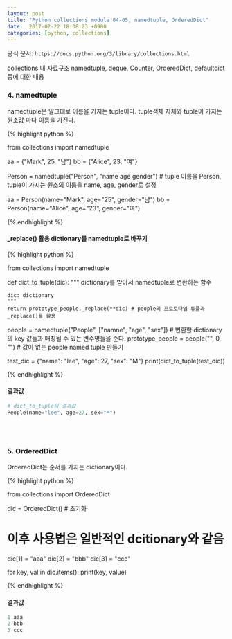 ```yaml
--- 
layout: post
title: "Python collections module 04-05, namedtuple, OrderedDict"
date:  2017-02-22 18:38:23 +0900
categories: [python, collections]
---
```


공식 문서: `https://docs.python.org/3/library/collections.html`

collections 내 자료구조 
namedtuple, deque, Counter, OrderedDict, defaultdict 등에 대한 내용 

### 4. namedtuple
namedtuple은 말그대로 이름을 가지는 tuple이다. tuple객체 자체와 tuple이 가지는 원소값 마다 이름을 가진다. 


{% highlight python %}

from collections import namedtuple

aa = {"Mark", 25, "남"}
bb = {"Alice", 23, "여"}

Person = namedtuple("Person", "name age gender") # tuple 이름을 Person, tuple이 가지는 원소의 이름을 name, age, gender로 설정

aa = Person(name="Mark", age="25", gender="남")
bb = Person(name="Alice", age="23", gender="여")

{% endhighlight %}
 

#### _replace() 활용 dictionary를 namedtuple로 바꾸기

{% highlight python %}

from collections import namedtuple

def dict_to_tuple(dic):
    """
    dictionary를 받아서 namedtuple로 변환하는 함수
    
    dic: dictionary
    """
    return prototype_people._replace(**dic) # people의 프로토타입 튜플과 _replace()를 활용  


people = namedtuple("People", ["namne", "age", "sex"]) # 변환할 dictionary의 key 값들과 매칭될 수 있는 변수명들을 준다. 
prototype_people = people("", 0, "") # 값이 없는 people named tuple 만들기

test_dic = {"name": "lee", "age": 27, "sex": "M"}
print(dict_to_tuple(test_dic))

{% endhighlight %}


#### 결과값
```python
# dict_to_tuple의 결과값 
People(name="lee", age=27, sex="M")
```


<br/>
<br/>

### 5. OrderedDict

OrderedDict는 순서를 가지는 dictionary이다.

{% highlight python %}

from collections import OrderedDict

dic = OrderedDict() # 초기화

# 이후 사용법은 일반적인 dcitionary와 같음

dic[1] = "aaa"
dic[2] = "bbb"
dic[3] = "ccc"

for key, val in dic.items():
    print(key, value)

{% endhighlight %}

#### 결과값
```python
1 aaa
2 bbb
3 ccc
```


<br/>
<br/>
